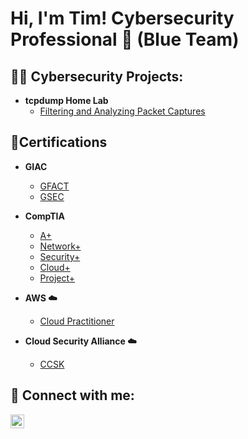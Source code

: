 <h1>Hi, I'm Tim! Cybersecurity Professional 🔐 (Blue Team) </h1>

<h2>👨‍💻 Cybersecurity Projects:</h2>

- <b> tcpdump Home Lab </b>
  - [Filtering and Analyzing Packet Captures](https://canvas.sans.edu/eportfolios/343)
    

<h2>📄Certifications</h2>

- <b> GIAC </b>
  - [GFACT](https://www.credly.com/badges/4d38fbd2-7fa2-4e68-a0e6-11e0c9fd4dee/public_url)
  - [GSEC](https://www.credly.com/badges/d73efcca-989c-4d49-8c15-c92e48dee70d/public_url)

- <b> CompTIA </b>
  - [A+](https://www.credly.com/badges/8371b787-3b71-41f1-9955-7f685219f2fb/public_url)
  - [Network+](https://www.credly.com/badges/c89f0c5e-dd8b-4594-a960-32aa57c19efe/public_url)
  - [Security+](https://www.credly.com/badges/3078d871-e501-4dbb-ab7d-a643311e9ffc/public_url)
  - [Cloud+](https://www.credly.com/badges/c56adf83-ee50-4462-afee-6dd2de268886/public_url)
  - [Project+](https://www.credly.com/badges/9b23f649-a279-4898-8f7c-3ac3b0e68602/public_url)
    
- <b> AWS ☁️ </b>
  - [Cloud Practitioner](https://www.credly.com/badges/34d6d8f9-cb69-4983-b603-eae9474215f7/public_url)

 - <b> Cloud Security Alliance ☁️ </b>
   - [CCSK](https://www.credly.com/badges/636ab74d-5f7b-49fb-b8ee-2d80a7b70fb4/public_url)

 
<h2> 🤳 Connect with me:</h2>

[<img align="left" alt="timjterrance | LinkedIn" width="22px" src="https://cdn.jsdelivr.net/npm/simple-icons@v3/icons/linkedin.svg" />][linkedin]

[linkedin]: https://www.linkedin.com/in/timjterrance
